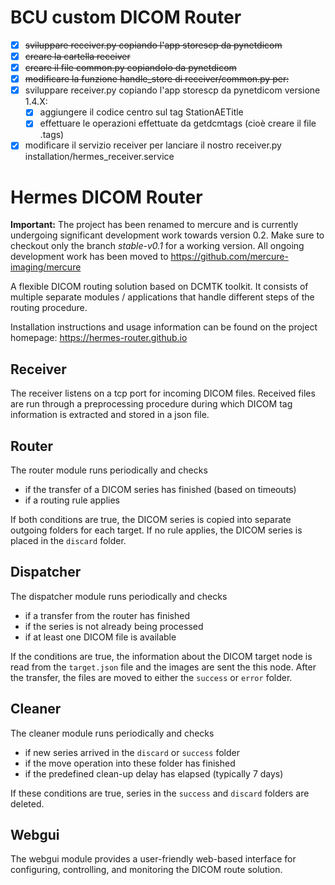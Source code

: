 # BCU custom DICOM Router

 - [X] ~~sviluppare receiver.py copiando l'app storescp da pynetdicom~~
 - [X] ~~creare la cartella receiver~~
 - [X] ~~creare il file common.py copiandolo da pynetdicom~~
 - [X] ~~modificare la funzione handle_store di receiver/common.py per:~~
 - [X] sviluppare receiver.py copiando l'app storescp da pynetdicom versione 1.4.X:
	 - [X] aggiungere il codice centro sul tag StationAETitle
	 - [X] effettuare le operazioni effettuate da getdcmtags (cioè creare il file .tags)
 - [X] modificare il servizio receiver per lanciare il nostro receiver.py installation/hermes_receiver.service

# Hermes DICOM Router

**Important:** The project has been renamed to mercure and is currently undergoing significant development work towards version 0.2. Make sure to checkout only the branch *stable-v0.1* for a working version. All ongoing development work has been moved to https://github.com/mercure-imaging/mercure

A flexible DICOM routing solution based on DCMTK toolkit. It consists of multiple separate modules / 
applications that handle different steps of the routing procedure.

Installation instructions and usage information can be found on the project homepage:
https://hermes-router.github.io

## Receiver
The receiver listens on a tcp port for incoming DICOM files. Received files are run through
a preprocessing procedure during which DICOM tag information is extracted and stored in a json
file.

## Router
The router module runs periodically and checks 
* if the transfer of a DICOM series has finished (based on timeouts)
* if a routing rule applies

If both conditions are true, the DICOM series is copied into separate outgoing folders
for each target. If no rule applies, the DICOM series is placed in the `discard` folder.

## Dispatcher
The dispatcher module runs periodically and checks
* if a transfer from the router has finished
* if the series is not already being processed
* if at least one DICOM file is available

If the conditions are true, the information about the DICOM target node is read from the 
`target.json` file and the images are sent the this node. After the transfer, the files
are moved to either the `success` or `error` folder.

## Cleaner
The cleaner module runs periodically and checks
* if new series arrived in the `discard` or `success` folder
* if the move operation into these folder has finished
* if the predefined clean-up delay has elapsed (typically 7 days)

If these conditions are true, series in the `success` and `discard` folders are deleted.

## Webgui
The webgui module provides a user-friendly web-based interface for configuring, controlling, and 
monitoring the DICOM route solution.
